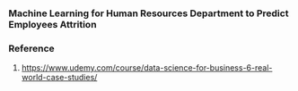 ### Machine Learning for Human Resources Department to Predict Employees Attrition 

### Reference
1. https://www.udemy.com/course/data-science-for-business-6-real-world-case-studies/
